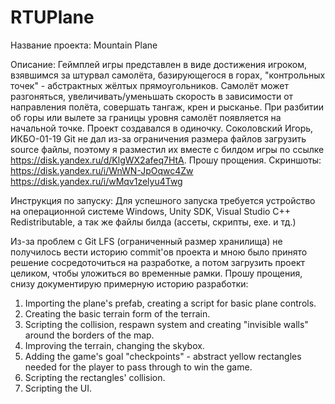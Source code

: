 # RTUPlane
Название проекта: Mountain Plane

Описание: Геймплей игры представлен в виде достижения игроком, взявшимся за штурвал самолёта, базирующегося в горах, "контрольных точек" - абстрактных жёлтых прямоугольников. Самолёт может разгоняться, увеличивать/уменьшать скорость в зависимости от направления полёта, совершать тангаж, крен и рысканье. При разбитии об горы или вылете за границы уровня самолёт появляется на начальной точке. Проект создавался в одиночку. Соколовский Игорь, ИКБО-01-19
Git не дал из-за ограничения размера файлов загрузить source файлы, поэтому я разместил их вместе с билдом игры по ссылке https://disk.yandex.ru/d/KlgWX2afeq7HtA. Прошу прощения. 
Скриншоты: https://disk.yandex.ru/i/WnWN-JpOqwc4Zw https://disk.yandex.ru/i/wMqv1zelyu4Twg

Инструкция по запуску: Для успешного запуска требуется устройство на операционной системе Windows, Unity SDK, Visual Studio C++ Redistributable, а так же файлы билда (ассеты, скрипты, exe. и тд.) 

Из-за проблем с Git LFS (ограниченный размер хранилища) не получилось вести историю commit'ов проекта и мною было принято решение сосредоточиться на разработке, а потом загрузить проект целиком, чтобы уложиться во временные рамки. Прошу прощения, снизу документирую примерную историю разработки:
1. Importing the plane's prefab, creating a script for basic plane controls. 
2. Creating the basic terrain form of the terrain.
3. Scripting the collision, respawn system and creating "invisible walls" around the borders of the map.
4. Improving the terrain, changing the skybox.
5. Adding the game's goal "checkpoints" - abstract yellow rectangles needed for the player to pass through to win the game.
6. Scripting the rectangles' collision.
7. Scripting the UI.
